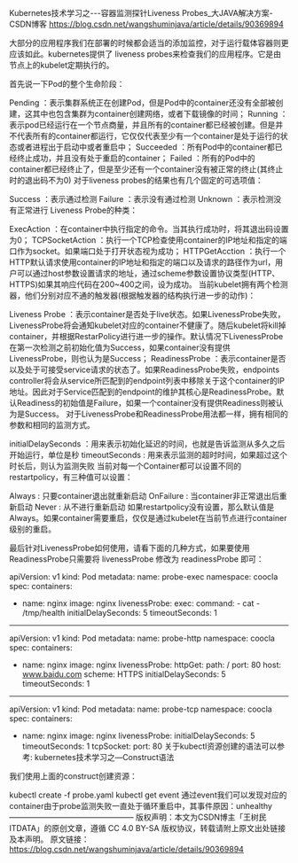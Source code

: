 Kubernetes技术学习之---容器监测探针Liveness Probes_大JAVA解决方案-CSDN博客 https://blog.csdn.net/wangshuminjava/article/details/90369894

大部分的应用程序我们在部署的时候都会适当的添加监控，对于运行载体容器则更应该如此。kubernetes提供了 liveness probes来检查我们的应用程序。它是由节点上的kubelet定期执行的。 

首先说一下Pod的整个生命阶段：

Pending ：表示集群系统正在创建Pod，但是Pod中的container还没有全部被创建，这其中也包含集群为container创建网络，或者下载镜像的时间；
Running ：表示pod已经运行在一个节点商量，并且所有的container都已经被创建。但是并不代表所有的container都运行，它仅仅代表至少有一个container是处于运行的状态或者进程出于启动中或者重启中；
Succeeded ：所有Pod中的container都已经终止成功，并且没有处于重启的container；
Failed ：所有的Pod中的container都已经终止了，但是至少还有一个container没有被正常的终止(其终止时的退出码不为0)
对于liveness probes的结果也有几个固定的可选项值：

Success ：表示通过检测
Failure ：表示没有通过检测
Unknown ：表示检测没有正常进行
Liveness Probe的种类：

ExecAction ：在container中执行指定的命令。当其执行成功时，将其退出码设置为0；
TCPSocketAction ：执行一个TCP检查使用container的IP地址和指定的端口作为socket。如果端口处于打开状态视为成功；
HTTPGetAcction ：执行一个HTTP默认请求使用container的IP地址和指定的端口以及请求的路径作为url，用户可以通过host参数设置请求的地址，通过scheme参数设置协议类型(HTTP、HTTPS)如果其响应代码在200~400之间，设为成功。
当前kubelet拥有两个检测器，他们分别对应不通的触发器(根据触发器的结构执行进一步的动作)：

Liveness Probe ：表示container是否处于live状态。如果LivenessProbe失败，LivenessProbe将会通知kubelet对应的container不健康了。随后kubelet将kill掉container，并根据RestarPolicy进行进一步的操作。默认情况下LivenessProbe在第一次检测之前初始化值为Success，如果container没有提供LivenessProbe，则也认为是Success；
ReadinessProbe ：表示container是否以及处于可接受service请求的状态了。如果ReadinessProbe失败，endpoints controller将会从service所匹配到的endpoint列表中移除关于这个container的IP地址。因此对于Service匹配到的endpoint的维护其核心是ReadinessProbe。默认Readiness的初始值是Failure，如果一个container没有提供Readiness则被认为是Success。
对于LivenessProbe和ReadinessProbe用法都一样，拥有相同的参数和相同的监测方式。

initialDelaySeconds ：用来表示初始化延迟的时间，也就是告诉监测从多久之后开始运行，单位是秒
timeoutSeconds : 用来表示监测的超时时间，如果超过这个时长后，则认为监测失败
当前对每一个Container都可以设置不同的restartpolicy，有三种值可以设置：

Always : 只要container退出就重新启动
OnFailure : 当container非正常退出后重新启动
Never : 从不进行重新启动
如果restartpolicy没有设置，那么默认值是Always。如果container需要重启，仅仅是通过kubelet在当前节点进行container级别的重启。 

最后针对LivenessProbe如何使用，请看下面的几种方式，如果要使用ReadinessProbe只需要将 livenessProbe 修改为 readinessProbe 即可：

apiVersion: v1
kind: Pod
metadata:
  name: probe-exec
  namespace: coocla
spec:
  containers:
  - name: nginx
    image: nginx
    livenessProbe:
      exec:
        command:
        - cat
        - /tmp/health
      initialDelaySeconds: 5
      timeoutSeconds: 1
---
apiVersion: v1
kind: Pod
metadata:
  name: probe-http
  namespace: coocla
spec:
  containers:
  - name: nginx
    image: nginx
    livenessProbe:
      httpGet:
        path: /
        port: 80
        host: www.baidu.com
        scheme: HTTPS
      initialDelaySeconds: 5
      timeoutSeconds: 1
---
apiVersion: v1
kind: Pod
metadata:
  name: probe-tcp
  namespace: coocla
spec:
  containers:
  - name: nginx
    image: nginx
    livenessProbe:
      initialDelaySeconds: 5
      timeoutSeconds: 1
      tcpSocket:
        port: 80
关于kubectl资源创建的语法可以参考: kubernetes技术学习之—Construct语法 

我们使用上面的construct创建资源：

kubectl create -f probe.yaml
kubectl get event
通过event我们可以发现对应的container由于probe监测失败一直处于循环重启中，其事件原因：unhealthy 
————————————————
版权声明：本文为CSDN博主「王树民ITDATA」的原创文章，遵循 CC 4.0 BY-SA 版权协议，转载请附上原文出处链接及本声明。
原文链接：https://blog.csdn.net/wangshuminjava/article/details/90369894